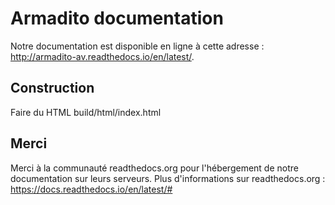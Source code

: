 Armadito documentation
======================

Notre documentation est disponible en ligne à cette adresse : <http://armadito-av.readthedocs.io/en/latest/>.

Construction
-----

Faire du HTML build/html/index.html

Merci
------

Merci à la communauté readthedocs.org pour l'hébergement de notre documentation sur leurs serveurs.
Plus d'informations sur readthedocs.org : https://docs.readthedocs.io/en/latest/#



